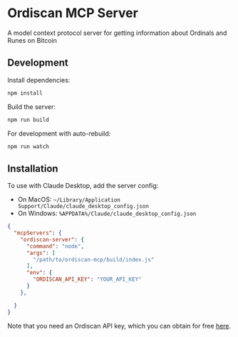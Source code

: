 # Ordiscan MCP Server

A model context protocol server for getting information about Ordinals and Runes on Bitcoin

## Development

Install dependencies:
```bash
npm install
```

Build the server:
```bash
npm run build
```

For development with auto-rebuild:
```bash
npm run watch
```

## Installation

To use with Claude Desktop, add the server config:

- On MacOS: `~/Library/Application Support/Claude/claude_desktop_config.json`
- On Windows: `%APPDATA%/Claude/claude_desktop_config.json`

```json
{
  "mcpServers": {
    "ordiscan-server": {
      "command": "node",
      "args": [
        "/path/to/ordiscan-mcp/build/index.js"
      ],
      "env": {
        "ORDISCAN_API_KEY": "YOUR_API_KEY"
      }
    },

  }
}
```

Note that you need an Ordiscan API key, which you can obtain for free [here](https://ordiscan.com/docs/api).
